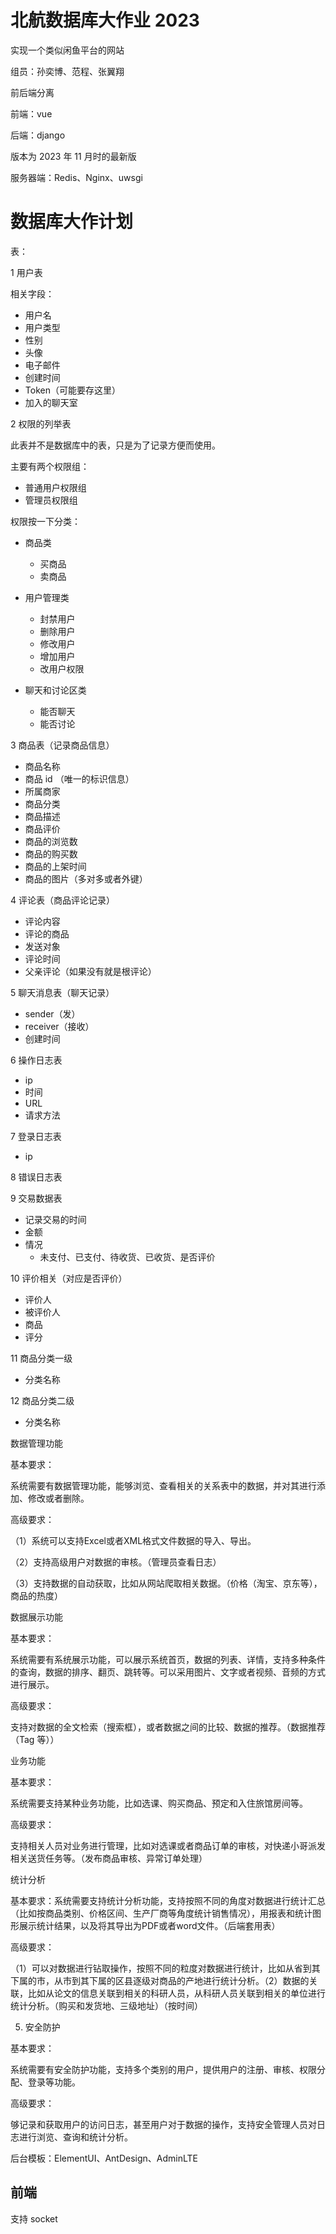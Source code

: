 # 北航数据库大作业 2023
实现一个类似闲鱼平台的网站

组员：孙奕博、范程、张翼翔

前后端分离

前端：vue

后端：django

版本为 2023 年 11 月时的最新版

服务器端：Redis、Nginx、uwsgi

# 数据库大作计划

表：

1 用户表

相关字段：

- 用户名
- 用户类型
- 性别
- 头像
- 电子邮件
- 创建时间
- Token（可能要存这里）
- 加入的聊天室

2 权限的列举表

此表并不是数据库中的表，只是为了记录方便而使用。

主要有两个权限组：

- 普通用户权限组
- 管理员权限组

权限按一下分类：

- 商品类
  - 买商品
  - 卖商品

- 用户管理类
  - 封禁用户
  - 删除用户
  - 修改用户
  - 增加用户
  - 改用户权限

- 聊天和讨论区类
  - 能否聊天
  - 能否讨论


3 商品表（记录商品信息）

- 商品名称
- 商品 id （唯一的标识信息）
- 所属商家
- 商品分类
- 商品描述
- 商品评价
- 商品的浏览数
- 商品的购买数
- 商品的上架时间
- 商品的图片（多对多或者外键）

4 评论表（商品评论记录）

- 评论内容
- 评论的商品
- 发送对象
- 评论时间
- 父亲评论（如果没有就是根评论）

5 聊天消息表（聊天记录）

- sender（发）
- receiver（接收）
- 创建时间

6 操作日志表

- ip
- 时间
- URL
- 请求方法

7 登录日志表

- ip

8 错误日志表

9 交易数据表

- 记录交易的时间
- 金额
- 情况
  - 未支付、已支付、待收货、已收货、是否评价


10 评价相关（对应是否评价）

- 评价人
- 被评价人
- 商品
- 评分

11 商品分类一级

- 分类名称

12 商品分类二级

- 分类名称



数据管理功能



基本要求：

系统需要有数据管理功能，能够浏览、查看相关的关系表中的数据，并对其进行添加、修改或者删除。

高级要求：

（1）系统可以支持Excel或者XML格式文件数据的导入、导出。

（2）支持高级用户对数据的审核。（管理员查看日志）

（3）支持数据的自动获取，比如从网站爬取相关数据。（价格（淘宝、京东等），商品的热度）



数据展示功能



基本要求：

系统需要有系统展示功能，可以展示系统首页，数据的列表、详情，支持多种条件的查询，数据的排序、翻页、跳转等。可以采用图片、文字或者视频、音频的方式进行展示。

高级要求：

支持对数据的全文检索（搜索框），或者数据之间的比较、数据的推荐。（数据推荐（Tag 等））



业务功能

基本要求：

系统需要支持某种业务功能，比如选课、购买商品、预定和入住旅馆房间等。

高级要求：

支持相关人员对业务进行管理，比如对选课或者商品订单的审核，对快递小哥派发相关送货任务等。（发布商品审核、异常订单处理）



统计分析

基本要求：系统需要支持统计分析功能，支持按照不同的角度对数据进行统计汇总（比如按商品类别、价格区间、生产厂商等角度统计销售情况），用报表和统计图形展示统计结果，以及将其导出为PDF或者word文件。（后端套用表）

高级要求：

（1）可以对数据进行钻取操作，按照不同的粒度对数据进行统计，比如从省到其下属的市，从市到其下属的区县逐级对商品的产地进行统计分析。（2）数据的关联，比如从论文的信息关联到相关的科研人员，从科研人员关联到相关的单位进行统计分析。（购买和发货地、三级地址）（按时间）

5. 安全防护

基本要求：

系统需要有安全防护功能，支持多个类别的用户，提供用户的注册、审核、权限分配、登录等功能。

高级要求：

够记录和获取用户的访问日志，甚至用户对于数据的操作，支持安全管理人员对日志进行浏览、查询和统计分析。

后台模板：ElementUI、AntDesign、AdminLTE





## 前端

支持 socket
